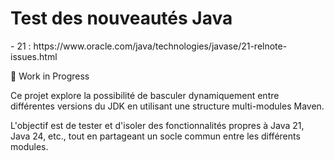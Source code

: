 <h1>Test des nouveautés Java</h1>
- 21 : https://www.oracle.com/java/technologies/javase/21-relnote-issues.html

  
🚧 Work in Progress

Ce projet explore la possibilité de basculer dynamiquement entre différentes versions du JDK en utilisant une structure multi-modules Maven.

L'objectif est de tester et d'isoler des fonctionnalités propres à Java 21, Java 24, etc., tout en partageant un socle commun entre les différents modules.
